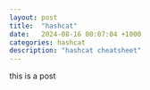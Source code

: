 ```yaml
---
layout: post
title:  "hashcat"
date:   2024-08-16 00:07:04 +1000
categories: hashcat
description: "hashcat cheatsheet"
---
```

this is a post